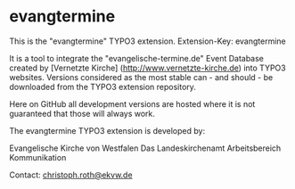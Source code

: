 # evangtermine

This is the "evangtermine" TYPO3 extension. Extension-Key: evangtermine

It is a tool to integrate the "evangelische-termine.de" Event Database created by [Vernetzte Kirche] (http://www.vernetzte-kirche.de) into TYPO3 websites. Versions considered as the most stable can - and should - be downloaded from the TYPO3 extension repository.

Here on GitHub all development versions are hosted where it is not guaranteed that those 
will always work.

The evangtermine TYPO3 extension is developed by:

Evangelische Kirche von Westfalen
Das Landeskirchenamt
Arbeitsbereich Kommunikation

Contact: christoph.roth@ekvw.de  

